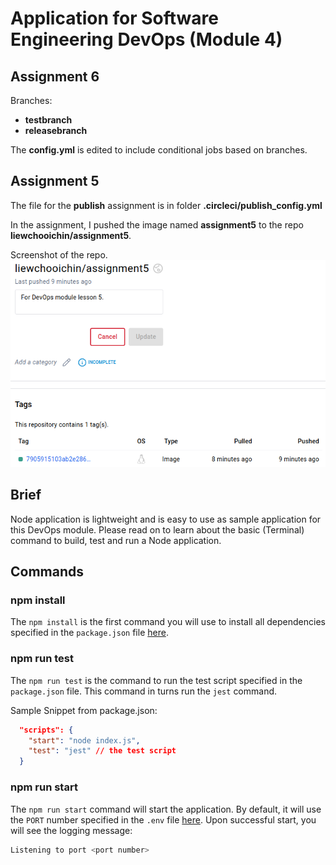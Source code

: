 # Application for Software Engineering DevOps (Module 4)

## Assignment 6

Branches: 
  - **testbranch**
  - **releasebranch**

The **config.yml** is edited to include conditional jobs based on branches.

## Assignment 5

The file for the **publish** assignment is in folder **.circleci/publish_config.yml**

In the assignment, I pushed the image named **assignment5** to the repo **liewchooichin/assignment5**.

Screenshot of the repo.
<img src="./assignment_5.png" alt="assignment 5 in repo">



## Brief

Node application is lightweight and is easy to use as sample application for this DevOps module. Please read on to learn about the basic (Terminal) command to build, test and run a Node application.

## Commands

### npm install

The `npm install` is the first command you will use to install all dependencies specified in the `package.json` file [here](./package.json).

### npm run test

The `npm run test` is the command to run the test script specified in the `package.json` file. This command in turns run the `jest` command.

Sample Snippet from package.json:
```json
  "scripts": {
    "start": "node index.js",
    "test": "jest" // the test script
  }
```

### npm run start

The `npm run start` command will start the application. By default, it will use the `PORT` number specified in the `.env` file [here](./.env). Upon successful start, you will see the logging message:

```sh
Listening to port <port number>
```


